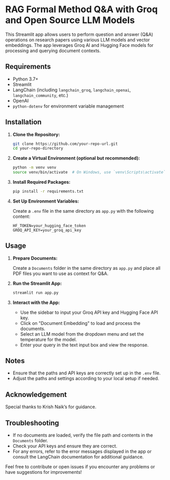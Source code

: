# RAG Formal Method Q&A with Groq and Open Source LLM Models

This Streamlit app allows users to perform question and answer (Q&A) operations on research papers using various LLM models and vector embeddings. The app leverages Groq AI and Hugging Face models for processing and querying document contexts.

## Requirements

- Python 3.7+
- Streamlit
- LangChain (including `langchain_groq`, `langchain_openai`, `langchain_community`, etc.)
- OpenAI
- `python-dotenv` for environment variable management

## Installation

1. **Clone the Repository:**

   ```bash
   git clone https://github.com/your-repo-url.git
   cd your-repo-directory
   ```

2. **Create a Virtual Environment (optional but recommended):**

   ```bash
   python -m venv venv
   source venv/bin/activate  # On Windows, use `venv\Scripts\activate`
   ```

3. **Install Required Packages:**

   ```bash
   pip install -r requirements.txt
   ```

4. **Set Up Environment Variables:**

   Create a `.env` file in the same directory as `app.py` with the following content:

   ```env
   HF_TOKEN=your_hugging_face_token
   GROQ_API_KEY=your_groq_api_key
   ```

## Usage

1. **Prepare Documents:**

   Create a `Documents` folder in the same directory as `app.py` and place all PDF files you want to use as context for Q&A.

2. **Run the Streamlit App:**

   ```bash
   streamlit run app.py
   ```

3. **Interact with the App:**

   - Use the sidebar to input your Groq API key and Hugging Face API key.
   - Click on "Document Embedding" to load and process the documents.
   - Select an LLM model from the dropdown menu and set the temperature for the model.
   - Enter your query in the text input box and view the response.

## Notes

- Ensure that the paths and API keys are correctly set up in the `.env` file.
- Adjust the paths and settings according to your local setup if needed.

## Acknowledgement

Special thanks to Krish Naik’s for guidance.

## Troubleshooting

- If no documents are loaded, verify the file path and contents in the `Documents` folder.
- Check your API keys and ensure they are correct.
- For any errors, refer to the error messages displayed in the app or consult the LangChain documentation for additional guidance.

Feel free to contribute or open issues if you encounter any problems or have suggestions for improvements!






